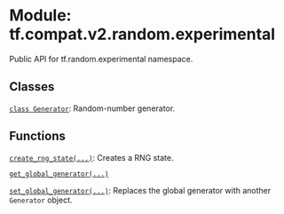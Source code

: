 <div itemscope itemtype="http://developers.google.com/ReferenceObject">
<meta itemprop="name" content="tf.compat.v2.random.experimental" />
<meta itemprop="path" content="Stable" />
</div>

# Module: tf.compat.v2.random.experimental

Public API for tf.random.experimental namespace.

<!-- Placeholder for "Used in" -->


## Classes

[`class Generator`](../../../../tf/random/experimental/Generator.md): Random-number generator.

## Functions

[`create_rng_state(...)`](../../../../tf/random/experimental/create_rng_state.md): Creates a RNG state.

[`get_global_generator(...)`](../../../../tf/random/experimental/get_global_generator.md)

[`set_global_generator(...)`](../../../../tf/random/experimental/set_global_generator.md): Replaces the global generator with another `Generator` object.

